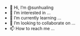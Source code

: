 - 👋 Hi, I’m @sunhualing
- 👀 I’m interested in ...
- 🌱 I’m currently learning ...
- 💞️ I’m looking to collaborate on ...
- 📫 How to reach me ...

<!---
sunhualing/sunhualing is a ✨ special ✨ repository because its `README.md` (this file) appears on your GitHub profile.
You can click the Preview link to take a look at your changes.
--->

